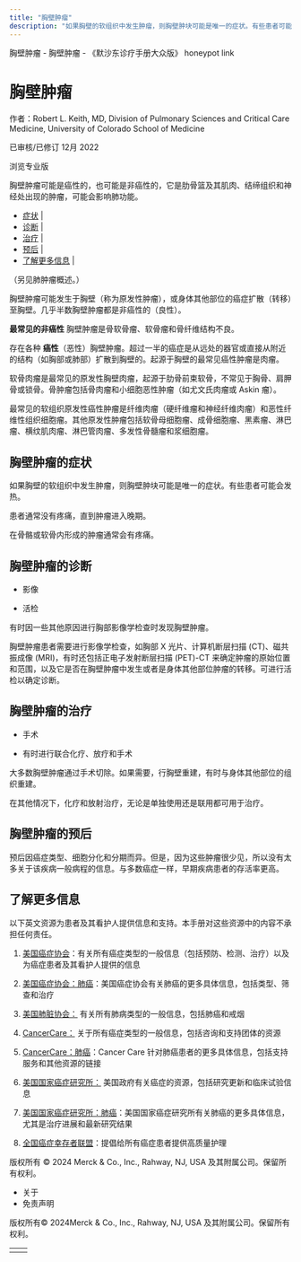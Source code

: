 ```yaml
---
title: "胸壁肿瘤"
description: "如果胸壁的软组织中发生肿瘤，则胸壁肿块可能是唯一的症状。有些患者可能会发热。"
---
```


﻿胸壁肿瘤 \- 胸壁肿瘤 \- 《默沙东诊疗手册大众版》 honeypot link

# 胸壁肿瘤

作者：Robert L. Keith, MD, Division of Pulmonary Sciences and Critical Care Medicine,
University of Colorado School of Medicine

已审核/已修订 12月 2022

浏览专业版

胸壁肿瘤可能是癌性的，也可能是非癌性的，它是肋骨篮及其肌肉、结缔组织和神经处出现的肿瘤，可能会影响肺功能。

- [症状](#症状_v27840188_zh) \|
- [诊断](#诊断_v27840191_zh) \|
- [治疗](#治疗_v27840203_zh) \|
- [预后](#预后_v27840200_zh) \|
- [了解更多信息](#了解更多信息_v49398764_zh) \|

（另见肺肿瘤概述。）

胸壁肿瘤可能发生于胸壁（称为原发性肿瘤），或身体其他部位的癌症扩散（转移）至胸壁。几乎半数胸壁肿瘤都是非癌性的（良性）。

**最常见的非癌性** 胸壁肿瘤是骨软骨瘤、软骨瘤和骨纤维结构不良。

存在各种 **癌性**（恶性）胸壁肿瘤。超过一半的癌症是从远处的器官或直接从附近的结构（如胸部或肺部）扩散到胸壁的。起源于胸壁的最常见癌性肿瘤是肉瘤。

软骨肉瘤是最常见的原发性胸壁肉瘤，起源于肋骨前束软骨，不常见于胸骨、肩胛骨或锁骨。骨肿瘤包括骨肉瘤和小细胞恶性肿瘤（如尤文氏肉瘤或 Askin 瘤）。

最常见的软组织原发性癌性肿瘤是纤维肉瘤（硬纤维瘤和神经纤维肉瘤）和恶性纤维性组织细胞瘤。其他原发性肿瘤包括软骨母细胞瘤、成骨细胞瘤、黑素瘤、淋巴瘤、横纹肌肉瘤、淋巴管肉瘤、多发性骨髓瘤和浆细胞瘤。

## 胸壁肿瘤的症状

如果胸壁的软组织中发生肿瘤，则胸壁肿块可能是唯一的症状。有些患者可能会发热。

患者通常没有疼痛，直到肿瘤进入晚期。

在骨骼或软骨内形成的肿瘤通常会有疼痛。

## 胸壁肿瘤的诊断

- 影像

- 活检


有时因一些其他原因进行胸部影像学检查时发现胸壁肿瘤。

胸壁肿瘤患者需要进行影像学检查，如胸部 X 光片、计算机断层扫描 (CT)、磁共振成像 (MRI)，有时还包括正电子发射断层扫描 (PET)-CT 来确定肿瘤的原始位置和范围，以及它是否在胸壁肿瘤中发生或者是身体其他部位肿瘤的转移。可进行活检以确定诊断。

## 胸壁肿瘤的治疗

- 手术

- 有时进行联合化疗、放疗和手术


大多数胸壁肿瘤通过手术切除。如果需要，行胸壁重建，有时与身体其他部位的组织重建。

在其他情况下，化疗和放射治疗，无论是单独使用还是联用都可用于治疗。

## 胸壁肿瘤的预后

预后因癌症类型、细胞分化和分期而异。但是，因为这些肿瘤很少见，所以没有太多关于该疾病一般病程的信息。与多数癌症一样，早期疾病患者的存活率更高。

## 了解更多信息

以下英文资源为患者及其看护人提供信息和支持。本手册对这些资源中的内容不承担任何责任。

1. [美国癌症协会](http://www.cancer.org/)：有关所有癌症类型的一般信息（包括预防、检测、治疗）以及为癌症患者及其看护人提供的信息

2. [美国癌症协会：肺癌](https://www.cancer.org/cancer/lung-cancer.html)：美国癌症协会有关肺癌的更多具体信息，包括类型、筛查和治疗

3. [美国肺脏协会：](http://www.lung.org/) 有关所有肺病类型的一般信息，包括肺癌和戒烟

4. [CancerCare：](http://www.cancercare.org/) 关于所有癌症类型的一般信息，包括咨询和支持团体的资源

5. [CancerCare：肺癌](https://www.cancercare.org/diagnosis/lung_cancer)：Cancer Care 针对肺癌患者的更多具体信息，包括支持服务和其他资源的链接

6. [美国国家癌症研究所：](http://www.cancer.gov/) 美国政府有关癌症的资源，包括研究更新和临床试验信息

7. [美国国家癌症研究所：肺癌](https://www.cancer.gov/types/lung)：美国国家癌症研究所有关肺癌的更多具体信息，尤其是治疗进展和最新研究结果

8. [全国癌症幸存者联盟](http://www.canceradvocacy.org/)：提倡给所有癌症患者提供高质量护理




版权所有 © 2024
Merck & Co., Inc., Rahway, NJ, USA 及其附属公司。保留所有权利。

- 关于
- 免责声明

版权所有© 2024Merck & Co., Inc., Rahway, NJ, USA 及其附属公司。保留所有权利。

|     |     |
| --- | --- |
|  |  |